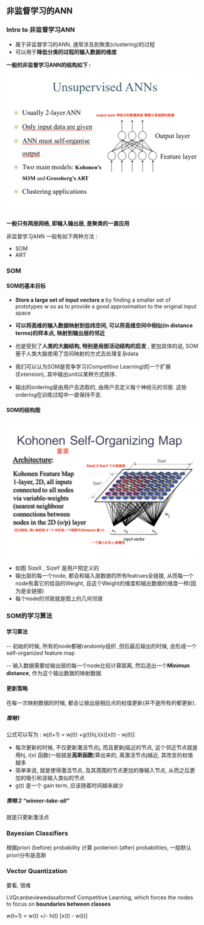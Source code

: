## 非监督学习的ANN

### Intro to 非监督学习ANN

* 属于非监督学习的ANN, 通常涉及到聚类(clustering)的过程
* 可以用于**降低分类的过程的输入数据的维度**



**一般的非监督学习ANN的结构如下 :**

<img src='image/unsuper-ann/struct.png' style='width:600px'/>

**一般只有两层网络, 即输入输出层, 是聚类的一直应用**

非监督学习ANN 一般有如下两种方法 :

* SOM
* ART



### SOM

#### SOM的基本目标

* **Store a large set of input vectors x** by finding a smaller set of prototypes w so as to provide a good approximation to  the original input space 

* **可以将高维的输入数据映射到低纬空间, 可以将高维空间中相似(in distance terms)的样本点, 映射到输出层的邻近**

* 也是受到了**人类的大脑结构, 特别是局部活动结构的启发** , 更加具体的说, SOM基于人类大脑使用了空间映射的方式去处理复杂data

* 我们可以认为SOM是竞争学习(Competitive Learning)的一个扩展(Extension), 其中输出unit以某种方式排序.
* 输出的ordering是由用户去选取的, 由用户去定义每个神经元的邻居. 这些ordering在训练过程中一直保持不变. 



#### SOM的结构图

<img src='image/unsuper-ann/som-struct.png' />

* 如图 SizeX , SizeY 是用户预定义的
* 输出层的每一个node, 都会和输入层数据的所有featrues全链接, 从而每一个node有着它的给自的Weight, 且这个Weight的维度和输出数据的维度一样(因为是全链接)
* 每个node的邻居就是图上的几何邻居



### SOM的学习算法

#### 学习算法

-- 初始的时候, 所有的node都被randomly组织 ,但后最后输出的时候, 会形成一个self-organized feature map

-- 输入数据需要给输出层的每一个node比较计算距离, 然后选出一个**Minimun distance**, 作为这个输出数据的映射数据

#### 更新策略

在每一次映射数据的时候, 都会让输出层相应点的权值更新(并不是所有的都更新). 

##### 策略1

公式可以写为 : wj(t+1) = wj(t) +g(t)hj,i(x)[x(t) - wj(t)]

* 每次更新的时候, 不仅更新激活节点j, 而且更新j临近的节点, 这个邻近节点就是用hj, i(x) 函数(一般就是**高斯函数**)算出来的, 离激活节点j越近, 其改变的权值越多
* 简单来说, 就是使得激活节点, 及其周围的节点更加的像输入节点, 从而之后更加的吸引和该输入类似的节点
* g(t) 是一个 gain term, 应该随着时间越来越少



##### 策略 2 “winner-take-all”

就是只更新激活点



### Bayesian Classifiers

根据priori (before) probability 计算  posteriori (after) probabilities, 一般默认priori分布是高斯





### Vector Quantization

要看, 很难

LVQcanbeviewedasaformof Competitive Learning, which forces the nodes to focus on **boundaries between classes**



w(t+1) = w(t) +/- h(t) [x(t) - w(t)]



































































